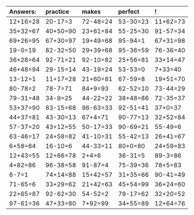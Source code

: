 | Answers: | practice | makes | perfect | ! |
| :--- | :--- | :--- | :--- | :--- |
| 12+16=28 | 20-17=3 | 72-48=24 | 53-30=23 | 11+62=73 | 
| 35+32=67 | 40+50=90 | 23+61=84 | 55-25=30 | 91-57=34 | 
| 69+26=95 | 67+30=97 | 19+49=68 | 95-94=1 | 67+31=98 | 
| 19-0=19 | 82-32=50 | 29+39=68 | 95-36=59 | 76-36=40 | 
| 36+28=64 | 92-71=21 | 92-10=82 | 25+56=81 | 33+14=47 | 
| 46+48=94 | 29-15=14 | 43-19=24 | 53-53=0 | 7+33=40 | 
| 13-12=1 | 11+17=28 | 21+60=81 | 67-59=8 | 19+51=70 | 
| 80-78=2 | 78-7=71 | 84+9=93 | 62-52=10 | 73-44=29 | 
| 79-31=48 | 34-9=25 | 44-22=22 | 38+48=86 | 72-35=37 | 
| 53+37=90 | 83-15=68 | 96-63=33 | 92-51=41 | 37+0=37 | 
| 44+37=81 | 43-30=13 | 67+4=71 | 90-77=13 | 32+52=84 | 
| 57-37=20 | 43+12=55 | 50-17=33 | 90-69=21 | 55-49=6 | 
| 63-46=17 | 24+58=82 | 41-10=31 | 55-42=13 | 26+41=67 | 
| 6+58=64 | 16-10=6 | 44-33=11 | 80+0=80 | 24+59=83 | 
| 12+43=55 | 12+66=78 | 2+4=6 | 36-31=5 | 89-3=86 | 
| 4+82=86 | 96-38=58 | 91-87=4 | 75-39=36 | 78+5=83 | 
| 8-7=1 | 74+14=88 | 15+42=57 | 31+35=66 | 90-41=49 | 
| 71-65=6 | 33+29=62 | 21+42=63 | 45+54=99 | 36+24=60 | 
| 22+65=87 | 92-62=30 | 54-52=2 | 79-17=62 | 32+20=52 | 
| 97-61=36 | 47+33=80 | 7+92=99 | 34+55=89 | 12+64=76 | 
